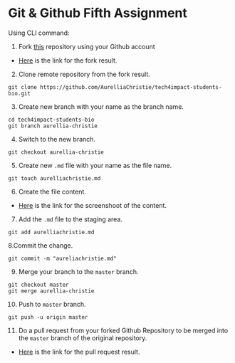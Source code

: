 # Git & Github Fifth Assignment

Using CLI command:

1. Fork [this](https://github.com/impactbyte/tech4impact-students-bio.git) repository using your Github account

- [Here](https://drive.google.com/file/d/1SURUDrUIFiRM2xW0JtslzpjGvm5HG_t4/view?usp=sharing) is the link for the fork result.

2. Clone remote repository from the fork result.
```
git clone https://github.com/AurelliaChristie/tech4impact-students-bio.git
```

3. Create new branch with your name as the branch name.
```
cd tech4impact-students-bio
git branch aurellia-christie
```

4. Switch to the new branch.
```
git checkout aurellia-christie
```

5. Create new `.md` file with your name as the file name.
```
git touch aurelliachristie.md
```

6. Create the file content.

- [Here](https://drive.google.com/file/d/1LRGocWAkwwYwieCjySOlmeEVIVXn_EyG/view?usp=sharing) is the link for the screenshoot of the content.


7. Add the `.md` file to the staging area.
```
git add aurelliachristie.md
```

8.Commit the change.
```
git commit -m "aureliachristie.md"
```

9. Merge your branch to the `master` branch.
```
git checkout master
git merge aurellia-christie
```

10. Push to `master` branch.
```
git push -u origin master
```

11. Do a pull request from your forked Github Repository to be merged into the `master` branch of the original repository.

- [Here](https://drive.google.com/file/d/1eXMUcuxFPHRx64v5VHvGXi4ND_FbVX2f/view?usp=sharing) is the link for the pull request result.